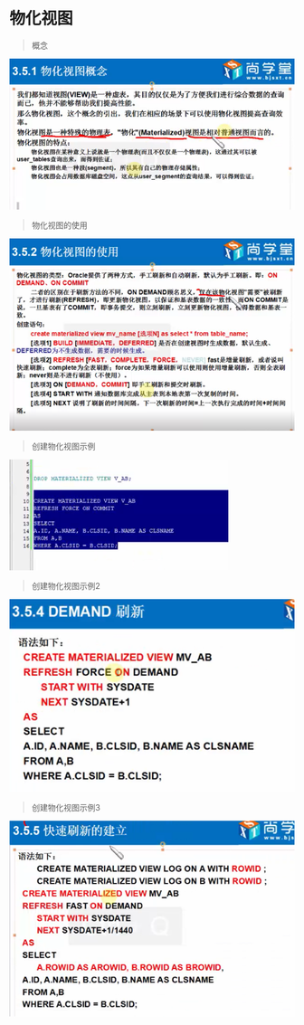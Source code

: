 # 物化视图

> 概念

![x](../images/oracle-wh-view.png)

> 物化视图的使用

![x](../images/oracle-wh-view-02.png)

> 创建物化视图示例

![x](../images/oracle-wh-view-03.png)

> 创建物化视图示例2

![x](../images/oracle-wh-view-04.png)

> 创建物化视图示例3

![x](../images/oracle-wh-view-05.png)

